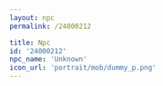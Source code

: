 ```yaml
---
layout: npc
permalink: /24000212

title: Npc
id: '24000212'
npc_name: 'Unknown'
icon_url: 'portrait/mob/dummy_p.png'
---
```

